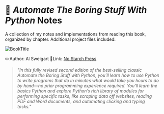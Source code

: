 # 📖 *Automate The Boring Stuff With Python* Notes

A collection of my notes and implementations from reading this book, organized by chapter. Additional project files included.

![BookTitle](https://learning.oreilly.com/library/cover/9781098122584/250w/)

✏️Author: Al Sweigart
🔗Link: [No Starch Press](https://nostarch.com/automate-boring-stuff-python-3rd-edition)

>*"In this fully revised second edition of the best-selling classic _Automate the Boring Stuff with Python_, you’ll learn how to use Python to write programs that do in minutes what would take you hours to do by hand—no prior programming experience required. You’ll learn the basics Python and explore Python’s rich library of modules for performing specific tasks, like scraping data off websites, reading PDF and Word documents, and automating clicking and typing tasks."*
